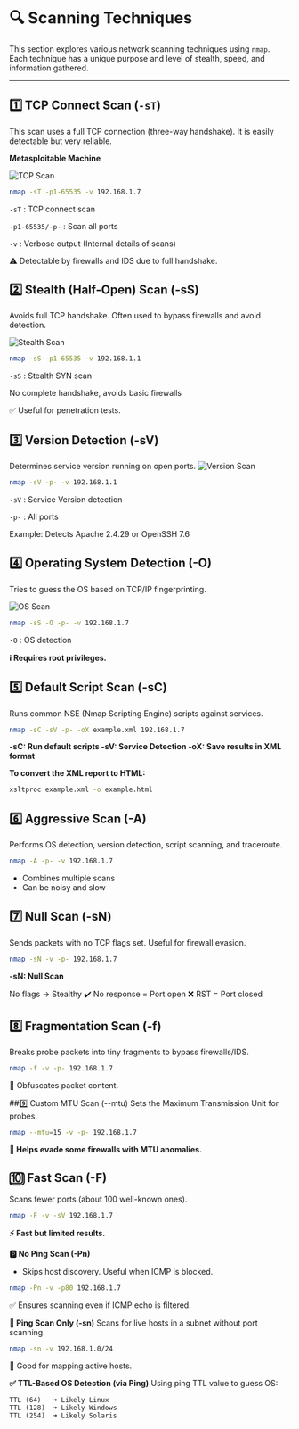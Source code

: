 # 🔍 Scanning Techniques

This section explores various network scanning techniques using `nmap`. Each technique has a unique purpose and level of stealth, speed, and information gathered.

---

## 1️⃣ TCP Connect Scan (`-sT`)

This scan uses a full TCP connection (three-way handshake). It is easily detectable but very reliable.

**Metasploitable Machine**

![TCP Scan](/docs/image/TCP_Scan.png)

```bash
nmap -sT -p1-65535 -v 192.168.1.7
```
`-sT` : TCP connect scan

`-p1-65535/-p-` : Scan all ports

`-v` : Verbose output (Internal details of scans)


⚠️ Detectable by firewalls and IDS due to full handshake.

## 2️⃣ Stealth (Half-Open) Scan (-sS)
Avoids full TCP handshake. Often used to bypass firewalls and avoid detection.

![Stealth Scan](/docs/image/Stealth_Scan.png)

```bash
nmap -sS -p1-65535 -v 192.168.1.1
```
`-sS` : Stealth SYN scan

No complete handshake, avoids basic firewalls

✅ Useful for penetration tests.

## 3️⃣ Version Detection (-sV)
Determines service version running on open ports.
![Version Scan](/docs/image/Version_Scan.png)

```bash
nmap -sV -p- -v 192.168.1.1
```
`-sV` : Service Version detection

`-p-` : All ports

Example: Detects Apache 2.4.29 or OpenSSH 7.6

## 4️⃣ Operating System Detection (-O)
Tries to guess the OS based on TCP/IP fingerprinting.

![OS Scan](/docs/image/OS_Scan.png)

```bash
nmap -sS -O -p- -v 192.168.1.7
```
`-O` : OS detection

**ℹ️ Requires root privileges.**

## 5️⃣ Default Script Scan (-sC)
Runs common NSE (Nmap Scripting Engine) scripts against services.

```bash
nmap -sC -sV -p- -oX example.xml 192.168.1.7
```
**-sC: Run default scripts
-sV: Service Detection
-oX: Save results in XML format**

**To convert the XML report to HTML:**
```bash
xsltproc example.xml -o example.html
```

## 6️⃣ Aggressive Scan (-A)
Performs OS detection, version detection, script scanning, and traceroute.

```bash
nmap -A -p- -v 192.168.1.7
```
- Combines multiple scans
- Can be noisy and slow

## 7️⃣ Null Scan (-sN)
Sends packets with no TCP flags set. Useful for firewall evasion.

```bash
nmap -sN -v -p- 192.168.1.7
```
**-sN: Null Scan**

No flags → Stealthy
✔️ No response = Port open
❌ RST = Port closed

## 8️⃣ Fragmentation Scan (-f)
Breaks probe packets into tiny fragments to bypass firewalls/IDS.

```bash
nmap -f -v -p- 192.168.1.7
```
🧩 Obfuscates packet content.

##9️⃣ Custom MTU Scan (--mtu)
Sets the Maximum Transmission Unit for probes.

```bash
nmap --mtu=15 -v -p- 192.168.1.7
```
**🔬 Helps evade some firewalls with MTU anomalies.**

## 🔟 Fast Scan (-F)
Scans fewer ports (about 100 well-known ones).

```bash
nmap -F -v -sV 192.168.1.7
```
**⚡ Fast but limited results.**

**🅿️ No Ping Scan (-Pn)**
- Skips host discovery. Useful when ICMP is blocked.

```bash
nmap -Pn -v -p80 192.168.1.7
```
✅ Ensures scanning even if ICMP echo is filtered.

**🔁 Ping Scan Only (-sn)**
Scans for live hosts in a subnet without port scanning.

```bash
nmap -sn -v 192.168.1.0/24
```
🧭 Good for mapping active hosts.

**✅ TTL-Based OS Detection (via Ping)**
Using ping TTL value to guess OS:
```
TTL (64)   ➜ Likely Linux  
TTL (128)  ➜ Likely Windows  
TTL (254)  ➜ Likely Solaris
```

